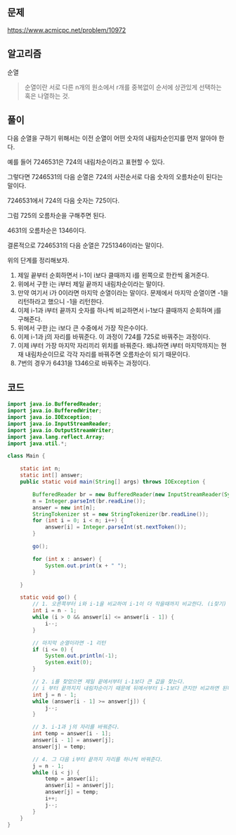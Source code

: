 ## 문제
https://www.acmicpc.net/problem/10972

## 알고리즘
순열
> 순열이란 서로 다른 n개의 원소에서 r개를 중복없이 순서에 상관있게 선택하는 혹은 나열하는 것.

## 풀이
다음 순열을 구하기 위해서는 이전 순열이 어떤 숫자의 내림차순인지를 먼저 알아야 한다.

예를 들어 7246531은 724의 내림차순이라고 표현할 수 있다.

그렇다면 7246531의 다음 순열은 724의 사전순서로 다음 숫자의 오름차순이 된다는 말이다.

7246531에서 724의 다음 숫자는 725이다. 

그럼 725의 오름차순을 구해주면 된다.

4631의 오름차순은 1346이다. 

결론적으로 7246531의 다음 순열은 7251346이라는 말이다.

위의 단계를 정리해보자.

1. 제일 끝부터 순회하면서 i-1이 i보다 클때까지 i를 왼쪽으로 한칸씩 옮겨준다.
2. 위에서 구한 i는 i부터 제일 끝까지 내림차순이라는 말이다.
3. 만약 여기서 i가 0이라면 마지막 순열이라는 말이다. 문제에서 마지막 순열이면 -1을 리턴하라고 했으니 -1을 리턴한다.
4. 이제 i-1과 i부터 끝까지 숫자를 하나씩 비교하면서 i-1보다 클때까지 순회하며 j를 구해준다.
5. 위에서 구한 j는 i보다 큰 수중에서 가장 작은수이다.
6. 이제 i-1과 j의 자리를 바꿔준다. 이 과정이 724를 725로 바꿔주는 과정이다.
7. 이제 i부터 가장 마지막 자리끼리 위치를 바꿔준다. 왜냐하면 i부터 마지막까지는 현재 내림차순이므로 각각 자리를 바꿔주면 오름차순이 되기 때문이다.
8. 7번의 경우가 6431을 1346으로 바꿔주는 과정이다.

## 코드
```java
import java.io.BufferedReader;
import java.io.BufferedWriter;
import java.io.IOException;
import java.io.InputStreamReader;
import java.io.OutputStreamWriter;
import java.lang.reflect.Array;
import java.util.*;

class Main {

    static int n;
    static int[] answer;
    public static void main(String[] args) throws IOException {

        BufferedReader br = new BufferedReader(new InputStreamReader(System.in));
        n = Integer.parseInt(br.readLine());
        answer = new int[n];
        StringTokenizer st = new StringTokenizer(br.readLine());
        for (int i = 0; i < n; i++) {
            answer[i] = Integer.parseInt(st.nextToken());
        }

        go();

        for (int x : answer) {
            System.out.print(x + " ");
        }

    }

    static void go() {
        // 1. 오른쪽부터 i와 i-1을 비교하여 i-1이 더 작을때까지 비교한다. (i찾기)
        int i = n - 1;
        while (i > 0 && answer[i] <= answer[i - 1]) {
            i--;
        }

        // 마지막 순열이라면 -1 리턴
        if (i <= 0) {
            System.out.println(-1);
            System.exit(0);
        }

        // 2. i를 찾았으면 제일 끝에서부터 i-1보다 큰 값을 찾는다.
        // i 부터 끝까지지 내림차순이기 때문에 뒤에서부터 i-1보다 큰지만 비교하면 된다.
        int j = n - 1;
        while (answer[i - 1] >= answer[j]) {
            j--;
        }

        // 3. i-1과 j의 자리를 바꿔준다.
        int temp = answer[i - 1];
        answer[i - 1] = answer[j];
        answer[j] = temp;

        // 4. 그 다음 i부터 끝까지 자리를 하나씩 바꿔준다.
        j = n - 1;
        while (i < j) {
            temp = answer[i];
            answer[i] = answer[j];
            answer[j] = temp;
            i++;
            j--;
        }
    }
}

```